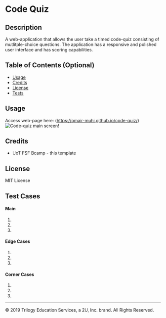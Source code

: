 # Code Quiz

## Description 
A web-application that allows the user take a timed code-quiz consisting of mutlitple-choice questions. The application has a responsive and polished user interface and has scoring capabilities.

## Table of Contents (Optional)

* [Usage](#usage)
* [Credits](#credits)
* [License](#license)
* [Tests](#tests)

## Usage 

Access web-page here: (https://omair-muhi.github.io/code-quiz/)
![Code-quiz main screen!]()

## Credits
* UoT FSF Bcamp - this template

## License

MIT License

## Test Cases
#### Main
1.
2.
3.
#### Edge Cases
1.
2.
3.
#### Corner Cases
1.
2.
3.

---
© 2019 Trilogy Education Services, a 2U, Inc. brand. All Rights Reserved.
